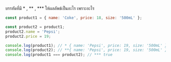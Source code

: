 บรรทัดที่มี * , ** , *** ให้ผลลัพธ์เป็นอะไร เพราะอะไร


```js
const product1 = { name: 'Coke', price: 18, size: '500mL' };

const product2 = product1;
product2.name = 'Pepsi';
product2.price = 19;

console.log(product1); // * { name: 'Pepsi', price: 19, size: '500mL' };
console.log(product2); // **{ name: 'Pepsi', price: 19, size: '500mL' };
console.log(product1 === product2); // *** true
```